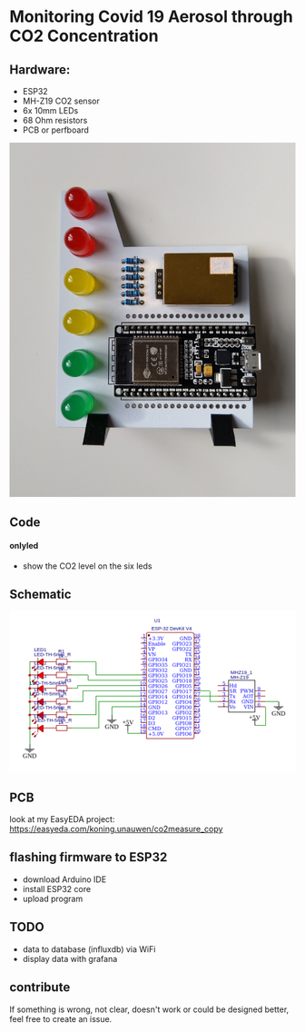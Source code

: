 # Monitoring Covid 19 Aerosol through CO2 Concentration


## Hardware:
    
- ESP32
- MH-Z19 CO2 sensor
- 6x 10mm LEDs
- 68 Ohm resistors
- PCB or perfboard

![assembled PCB](https://github.com/brouwerb/co2covid/blob/master/hardware/picture.jpg?raw=true)


## Code

####    onlyled

- show the CO2 level on the six leds

## Schematic

![Schematic](https://github.com/brouwerb/co2covid/blob/master/hardware/schematic.png?raw=true)

## PCB

look at my EasyEDA project:
https://easyeda.com/koning.unauwen/co2measure_copy

## flashing firmware to ESP32

- download Arduino IDE
- install ESP32 core
- upload program

## TODO

- data to database (influxdb) via WiFi
- display data with grafana

## contribute

If something is wrong, not clear, doesn't work or could be designed better, feel free to create an issue.